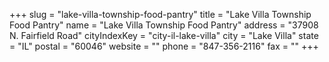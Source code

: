 +++
slug = "lake-villa-township-food-pantry"
title = "Lake Villa Township Food Pantry"
name = "Lake Villa Township Food Pantry"
address = "37908 N. Fairfield Road"
cityIndexKey = "city-il-lake-villa"
city = "Lake Villa"
state = "IL"
postal = "60046"
website = ""
phone = "847-356-2116"
fax = ""
+++
